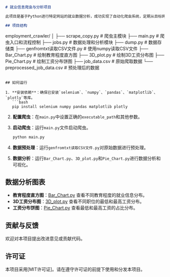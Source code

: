 ```markdown

# 就业信息爬虫与分析项目

此项目是基于Python进行特定网站的就业数据分析，成功实现了自动化爬虫系统，定期从目标网站抓取最新的就业信息，构建就业信息的数据集，完成了薪资分布、教育程度等多个维度数据可视化，提供了直观的就业市场分析视角。

## 项目结构

```
employment_crawler/
│
├── scrape_copy.py       # 爬虫主模块
├── main.py             # 爬虫入口和流程控制
├── jobs.py             # 数据处理和分析模块
├── dump.py             # 数据存储类
├── genfromtxt读取CSV文件.py   # 使用numpy读取CSV文件
├── Bar_Chart.py        # 绘制教育程度直方图
├── 3D_plot.py          # 绘制3D工资分布图
├── Pie_Chart.py        # 绘制工资分布饼图
├── job_data.csv        # 原始爬取数据
└── preprocessed_job_data.csv  # 预处理后的数据
```

## 如何运行

1. **安装依赖**：确保已安装`selenium`、`numpy`、`pandas`、`matplotlib`、`plotly`等库。
   ```bash
   pip install selenium numpy pandas matplotlib plotly
   ```

2. **配置爬虫**：在`main.py`中设置正确的`executable_path`和其他参数。

3. **启动爬虫**：运行`main.py`文件启动爬虫。
   ```bash
   python main.py
   ```

4. **数据预处理**：运行`genfromtxt读取CSV文件.py`对原始数据进行预处理。

5. **数据分析**：运行`Bar_Chart.py`、`3D_plot.py`和`Pie_Chart.py`进行数据分析和可视化。

## 数据分析图表

- **教育程度直方图**：[Bar_Chart.py](Bar_Chart.py) 查看不同教育程度的就业信息分布。
- **3D工资分布图**：[3D_plot.py](3D_plot.py) 查看不同职位的最低和最高工资分布。
- **工资分布饼图**：[Pie_Chart.py](Pie_Chart.py) 查看最低和最高工资的占比分布。

## 贡献与反馈

欢迎对本项目提出改进意见或贡献代码。

## 许可证

本项目采用[MIT许可证]。请在遵守许可证的前提下使用和分发本项目。
